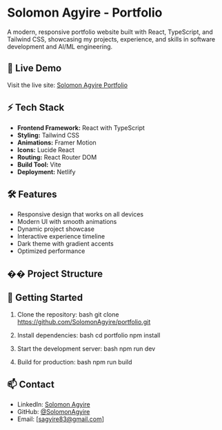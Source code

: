 # Solomon Agyire - Portfolio

A modern, responsive portfolio website built with React, TypeScript, and Tailwind CSS, showcasing my projects, experience, and skills in software development and AI/ML engineering.

## 🚀 Live Demo

Visit the live site: [Solomon Agyire Portfolio](https://solomonagyire.netlify.app/)

## ⚡ Tech Stack

- **Frontend Framework:** React with TypeScript
- **Styling:** Tailwind CSS
- **Animations:** Framer Motion
- **Icons:** Lucide React
- **Routing:** React Router DOM
- **Build Tool:** Vite
- **Deployment:** Netlify

## 🛠️ Features

- Responsive design that works on all devices
- Modern UI with smooth animations
- Dynamic project showcase
- Interactive experience timeline
- Dark theme with gradient accents
- Optimized performance

## ��️ Project Structure 


## 🚀 Getting Started

1. Clone the repository:
bash
git clone https://github.com/SolomonAgyire/portfolio.git

2. Install dependencies:
bash
cd portfolio
npm install

3. Start the development server:
bash
npm run dev

4. Build for production:
bash
npm run build

## 📫 Contact

- LinkedIn: [Solomon Agyire](https://www.linkedin.com/in/solomon-agyire/)
- GitHub: [@SolomonAgyire](https://github.com/SolomonAgyire)
- Email: [sagyire83@gmail.com]

